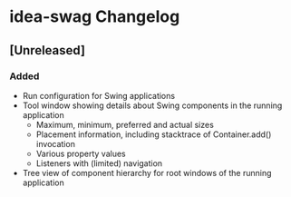 <!-- Keep a Changelog guide -> https://keepachangelog.com -->

# idea-swag Changelog

## [Unreleased]
### Added

- Run configuration for Swing applications
- Tool window showing details about Swing components in the running application
    - Maximum, minimum, preferred and actual sizes
    - Placement information, including stacktrace of Container.add() invocation
    - Various property values
    - Listeners with (limited) navigation
- Tree view of component hierarchy for root windows of the running application
